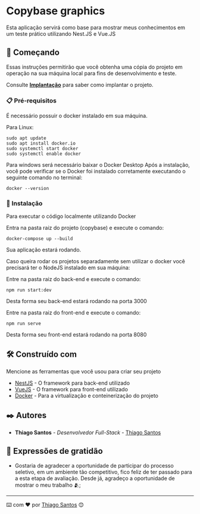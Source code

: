 # Copybase graphics

Esta aplicação servirá como base para mostrar meus conhecimentos em um teste prático utilizando Nest.JS e Vue.JS

## 🚀 Começando

Essas instruções permitirão que você obtenha uma cópia do projeto em operação na sua máquina local para fins de desenvolvimento e teste.

Consulte **[Implantação](#-implanta%C3%A7%C3%A3o)** para saber como implantar o projeto.

### 📋 Pré-requisitos

É necessário possuir o docker instalado em sua máquina.

Para Linux:

```
sudo apt update
sudo apt install docker.io
sudo systemctl start docker
sudo systemctl enable docker
```

Para windows será necessário baixar o Docker Desktop
Após a instalação, você pode verificar se o Docker foi instalado corretamente executando o seguinte comando no terminal:

```
docker --version
```

### 🔧 Instalação

Para executar o código localmente utilizando Docker

Entra na pasta raiz do projeto (copybase) e execute o comando:

```
docker-compose up --build
```

Sua aplicação estará rodando.

Caso queira rodar os projetos separadamente sem utilizar o docker você precisará ter o NodeJS instalado em sua máquina:

Entre na pasta raiz do back-end e execute o comando:

```
npm run start:dev
```
Desta forma seu back-end estará rodando na porta 3000


Entre na pasta raiz do front-end e execute o comando:

```
npm run serve
```
Desta forma seu front-end estará rodando na porta 8080  

## 🛠️ Construído com

Mencione as ferramentas que você usou para criar seu projeto

* [NestJS](https://docs.nestjs.com/) - O framework para back-end utilizado
* [VueJS](https://vuejs.org/) -  O framework para front-end utilizado
* [Docker](https://www.docker.com/) - Para a virtualização e conteinerização do projeto


## ✒️ Autores

* **Thiago Santos** - *Desenvolvedor Full-Stack* - [Thiago Santos](https://github.com/thiiagosaantos)


## 🎁 Expressões de gratidão

* Gostaria de agradecer a oportunidade de participar do processo seletivo, em um ambiente tão competitivo, fico feliz de ter passado para a esta etapa de avaliação. Desde já, agradeço a oportunidade de mostrar o meu trabalho 🫂;



---
⌨️ com ❤️ por [Thiago Santos](https://github.com/thiiagosaantos) 😊